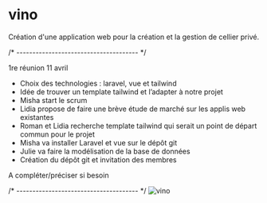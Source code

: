 # vino

Création d'une application web pour la création et la gestion de cellier privé.

/* -------------------------------------- */

1re réunion 11 avril

-	Choix des technologies : laravel, vue et tailwind
-	Idée de trouver un template tailwind et l’adapter à notre projet
-	Misha start le scrum
-	Lidia propose de faire une brève étude de marché sur les applis web existantes
-	Roman et Lidia recherche template tailwind qui serait un point de départ commun pour le projet
-	Misha va installer Laravel et vue sur le dépôt git
-	Julie va faire la modélisation de la base de données
-	Création du dépôt git et invitation des membres

A compléter/préciser si besoin

/* -------------------------------------- */
![vino](https://user-images.githubusercontent.com/101778074/231477026-4328f762-e474-45b5-a6e0-3e74d406b45c.png)
